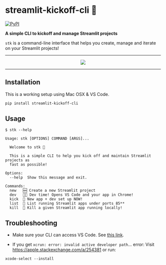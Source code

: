 # streamlit-kickoff-cli 👞

[![PyPI](https://img.shields.io/pypi/v/streamlit-kickoff-cli)](https://pypi.org/project/streamlit-kickoff-cli/)

**A simple CLI to kickoff and manage Streamlit projects**

`stk` is a command-line interface that helps you create, manage and iterate on your Streamlit projects!

---

<p align="center">
    <img src="https://user-images.githubusercontent.com/7164864/186680966-f70851a6-867a-4608-a52c-aa139d0ebf20.gif"></img>
</p>

---

## Installation

This is a working setup using Mac OSX & VS Code.

```bash
pip install streamlit-kickoff-cli
```

## Usage

```
$ stk --help

Usage: stk [OPTIONS] COMMAND [ARGS]...

  Welcome to stk 👞

  This is a simple CLI to help you kick off and maintain Streamlit projects as
  fast as possible!

Options:
  --help  Show this message and exit.

Commands:
  new   🆕 Create a new Streamlit project
  dev   👩‍💻 Dev time! Opens VS Code and your app in Chrome!
  kick  🚀 New app + dev set up NOW!
  list  🤯 List running Streamlit apps under ports 85**
  kill  🔫 Kill a given Streamlit app running locally!
```

## Troubleshooting

- Make sure your CLI can access VS Code. See [this link](https://stackoverflow.com/a/40129135/6159698).

- If you get `xcrun: error: invalid active developer path`... error:
Visit https://apple.stackexchange.com/a/254381 or run:
```
xcode-select --install
```
